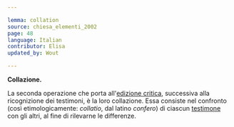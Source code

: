 ```yaml
---

lemma: collation
source: chiesa_elementi_2002
page: 48
language: Italian
contributor: Elisa
updated_by: Wout

---
```


**Collazione.**

La seconda operazione che porta all'[edizione critica](editionCritical.html), successiva alla ricognizione dei testimoni, è la loro collazione. Essa consiste nel confronto (così etimologicamente: _collatio_, dal latino _confero_) di ciascun [testimone](witness.html) con gli altri, al fine di rilevarne le differenze.
